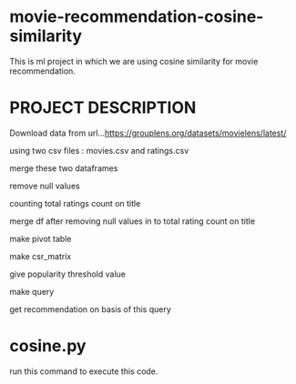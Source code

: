 # movie-recommendation-cosine-similarity

This is ml project in which we are using cosine similarity for movie recommendation.


# PROJECT DESCRIPTION

Download data from url...https://grouplens.org/datasets/movielens/latest/

using two csv files : movies.csv and ratings.csv

merge these two dataframes

remove null values

counting total ratings count on title

merge df after removing null values in to total rating count on title

make pivot table

make csr_matrix 

give popularity threshold value 

make query

get recommendation on basis of this query

# cosine.py 
run this command to execute this code.

